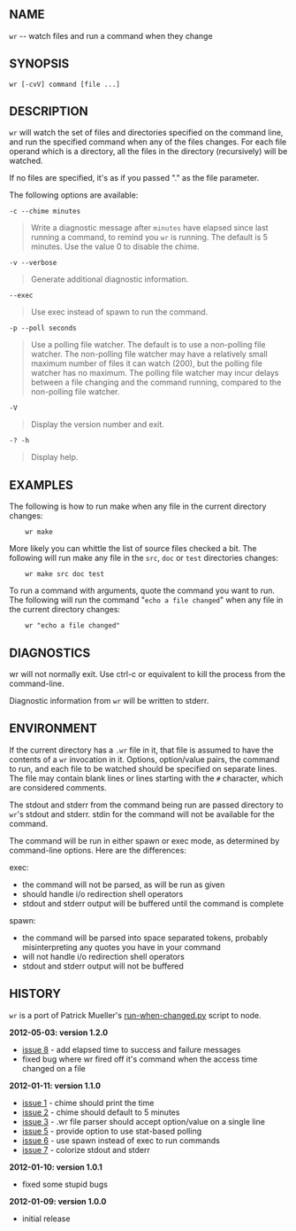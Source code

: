 <!--
# Copyright (c) 2012 Patrick Mueller
#
# Licensed under the Apache License, Version 2.0 (the "License");
# you may not use this file except in compliance with the License.
# You may obtain a copy of the License at
#
#     http://www.apache.org/licenses/LICENSE-2.0
#
# Unless required by applicable law or agreed to in writing, software
# distributed under the License is distributed on an "AS IS" BASIS,
# WITHOUT WARRANTIES OR CONDITIONS OF ANY KIND, either express or implied.
# See the License for the specific language governing permissions and
# limitations under the License.
-->

NAME
----

`wr` -- watch files and run a command when they change

SYNOPSIS
--------

    wr [-cvV] command [file ...]

DESCRIPTION
-----------

`wr` will watch the set of files and directories specified on the
command line, and run the specified command when any of the files
changes.  For each file operand which is a directory, all the files
in the directory (recursively)  will be watched.

If no files are specified, it's as if you passed "." as the file parameter.

The following options are available:

`-c --chime minutes`

> Write a diagnostic message after `minutes` have elapsed since last running
> a command, to remind you `wr` is running.  The default is 5 minutes.
> Use the value 0 to disable the chime.

`-v --verbose`

> Generate additional diagnostic information.

`--exec`

> Use exec instead of spawn to run the command.

`-p --poll seconds`

> Use a polling file watcher.  The default is to use a non-polling file watcher.
> The non-polling file watcher
> may have a relatively small maximum number of files it can watch (200),
> but the polling file watcher has no maximum.
> The polling file
> watcher may incur delays between a file changing and the command running,
> compared to the non-polling file watcher.

`-V`

> Display the version number and exit.

`-? -h`

> Display help.

EXAMPLES
--------

The following is how to run make when any file in the current directory
changes:

        wr make

More likely you can whittle the list of source files checked a bit.  The
following will run make any file in the `src`, `doc` or `test` directories
changes:

        wr make src doc test

To run a command with arguments, quote the command you want to run.  The
following will run the command "`echo a file changed`" when any file in the
current directory changes:

        wr "echo a file changed"

DIAGNOSTICS
-----------

wr will not normally exit.   Use ctrl-c or equivalent to kill the process
from the command-line.

Diagnostic information from `wr` will be written to stderr.

ENVIRONMENT
-----------

If the current directory has a `.wr` file in it, that file is assumed
to have the contents of a `wr` invocation in it.  Options, option/value
pairs, the command to run, and each file to be watched should be
specified on separate lines.
The file may contain blank lines or lines starting with the `#` character,
which are considered comments.

The stdout and stderr from the command being run are passed directory to
`wr`'s stdout and stderr.  stdin for the command will not be available
for the command.

The command will be run in either spawn or exec mode, as determined by
command-line options.  Here are the differences:

exec:

* the command will not be parsed, as will be run as given
* should handle i/o redirection shell operators
* stdout and stderr output will be buffered until the command is complete

spawn:

* the command will be parsed into space separated tokens, probably
misinterpreting any quotes you have in your command
* will not handle i/o redirection shell operators
* stdout and stderr output will not be buffered

HISTORY
-------

`wr` is a port of Patrick Mueller's [run-when-changed.py](https://gist.github.com/240922)
script to node.

**2012-05-03: version 1.2.0**

* [issue 8](https://github.com/pmuellr/wr/issues/8) - add elapsed time to success and failure messages
* fixed bug where wr fired off it's command when the access time changed on a file

**2012-01-11: version 1.1.0**

* [issue 1](https://github.com/pmuellr/wr/issues/1) - chime should print the time
* [issue 2](https://github.com/pmuellr/wr/issues/2) - chime should default to 5 minutes
* [issue 3](https://github.com/pmuellr/wr/issues/3) - .wr file parser should accept option/value on a single line
* [issue 5](https://github.com/pmuellr/wr/issues/5) - provide option to use stat-based polling
* [issue 6](https://github.com/pmuellr/wr/issues/6) - use spawn instead of exec to run commands
* [issue 7](https://github.com/pmuellr/wr/issues/7) - colorize stdout and stderr

**2012-01-10: version 1.0.1**

* fixed some stupid bugs

**2012-01-09: version 1.0.0**

* initial release

